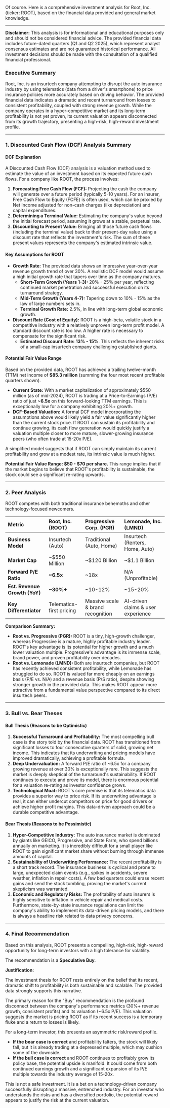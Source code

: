 Of course. Here is a comprehensive investment analysis for Root, Inc. (ticker: ROOT), based on the financial data provided and general market knowledge.

***

**Disclaimer:** This analysis is for informational and educational purposes only and should not be considered financial advice. The provided financial data includes future-dated quarters (Q1 and Q2 2025), which represent analyst consensus estimates and are not guaranteed historical performance. All investment decisions should be made with the consultation of a qualified financial professional.

### **Executive Summary**

Root, Inc. is an insurtech company attempting to disrupt the auto insurance industry by using telematics (data from a driver's smartphone) to price insurance policies more accurately based on driving behavior. The provided financial data indicates a dramatic and recent turnaround from losses to consistent profitability, coupled with strong revenue growth. While the company operates in a hyper-competitive market and its long-term profitability is not yet proven, its current valuation appears disconnected from its growth trajectory, presenting a high-risk, high-reward investment profile.

---

### **1. Discounted Cash Flow (DCF) Analysis Summary**

#### **DCF Explanation**
A Discounted Cash Flow (DCF) analysis is a valuation method used to estimate the value of an investment based on its expected future cash flows. For a company like ROOT, the process involves:
1.  **Forecasting Free Cash Flow (FCF):** Projecting the cash the company will generate over a future period (typically 5-10 years). For an insurer, Free Cash Flow to Equity (FCFE) is often used, which can be proxied by Net Income adjusted for non-cash charges (like depreciation) and capital expenditures.
2.  **Determining a Terminal Value:** Estimating the company's value beyond the initial forecast period, assuming it grows at a stable, perpetual rate.
3.  **Discounting to Present Value:** Bringing all those future cash flows (including the terminal value) back to their present-day value using a discount rate that reflects the investment's risk. The sum of these present values represents the company's estimated intrinsic value.

#### **Key Assumptions for ROOT**
*   **Growth Rate:** The provided data shows an impressive year-over-year revenue growth trend of over 30%. A realistic DCF model would assume a high initial growth rate that tapers over time as the company matures.
    *   **Short-Term Growth (Years 1-3):** 20% - 25% per year, reflecting continued market penetration and successful execution on its turnaround strategy.
    *   **Mid-Term Growth (Years 4-7):** Tapering down to 10% - 15% as the law of large numbers sets in.
    *   **Terminal Growth Rate:** 2.5%, in line with long-term global economic growth.
*   **Discount Rate (Cost of Equity):** ROOT is a high-beta, volatile stock in a competitive industry with a relatively unproven long-term profit model. A standard discount rate is too low. A higher rate is necessary to compensate for the significant risk.
    *   **Estimated Discount Rate:** **13% - 15%**. This reflects the inherent risks of a small-cap insurtech company challenging established giants.

#### **Potential Fair Value Range**
Based on the provided data, ROOT has achieved a trailing twelve-month (TTM) net income of **$85.3 million** (summing the four most recent profitable quarters shown).

*   **Current State:** With a market capitalization of approximately $550 million (as of mid-2024), ROOT is trading at a Price-to-Earnings (P/E) ratio of just **~6.5x** on this forward-looking TTM earnings. This is exceptionally low for a company exhibiting 20%+ growth.
*   **DCF-Based Valuation:** A formal DCF model incorporating the assumptions above would likely yield a fair value significantly higher than the current stock price. If ROOT can sustain its profitability and continue growing, its cash flow generation would quickly justify a valuation multiple closer to more mature, slower-growing insurance peers (who often trade at 15-20x P/E).

A simplified model suggests that if ROOT can simply maintain its current profitability and grow at a modest rate, its intrinsic value is much higher.

**Potential Fair Value Range: $50 - $70 per share.** This range implies that if the market begins to believe that ROOT's profitability is sustainable, the stock could see a significant re-rating upwards.

---

### **2. Peer Analysis**

ROOT competes with both traditional insurance behemoths and other technology-focused newcomers.

| Metric | **Root, Inc. (ROOT)** | **Progressive Corp. (PGR)** | **Lemonade, Inc. (LMND)** |
| :--- | :--- | :--- | :--- |
| **Business Model** | Insurtech (Auto) | Traditional (Auto, Home) | Insurtech (Renters, Home, Auto) |
| **Market Cap** | ~$550 Million | ~$120 Billion | ~$1.1 Billion |
| **Forward P/E Ratio** | **~6.5x** | ~18x | N/A (Unprofitable) |
| **Est. Revenue Growth (YoY)** | **~30%+** | ~10-12% | ~15-20% |
| **Key Differentiator**| Telematics-first pricing | Massive scale & brand recognition | AI-driven claims & user experience |

**Comparison Summary:**
*   **Root vs. Progressive (PGR):** ROOT is a tiny, high-growth challenger, whereas Progressive is a mature, highly profitable industry leader. ROOT's key advantage is its potential for higher growth and a much lower valuation multiple. Progressive's advantage is its immense scale, brand power, and proven profitability over decades.
*   **Root vs. Lemonade (LMND):** Both are insurtech companies, but ROOT has recently achieved consistent profitability, while Lemonade has struggled to do so. ROOT is valued far more cheaply on an earnings basis (P/E vs. N/A) and a revenue basis (P/S ratio), despite showing stronger growth in the provided data. This makes ROOT appear more attractive from a fundamental value perspective compared to its direct insurtech peers.

---

### **3. Bull vs. Bear Theses**

#### **Bull Thesis (Reasons to be Optimistic)**

1.  **Successful Turnaround and Profitability:** The most compelling bull case is the story told by the financial data. ROOT has transitioned from significant losses to four consecutive quarters of solid, growing net income. This indicates that its underwriting and pricing models have improved dramatically, achieving a profitable formula.
2.  **Deep Undervaluation:** A forward P/E ratio of ~6.5x for a company growing revenue at over 30% is exceptionally rare. This suggests the market is deeply skeptical of the turnaround's sustainability. If ROOT continues to execute and prove its model, there is enormous potential for a valuation re-rating as investor confidence grows.
3.  **Technological Moat:** ROOT's core premise is that its telematics data provides a superior way to price risk. If its underwriting advantage is real, it can either undercut competitors on price for good drivers or achieve higher profit margins. This data-driven approach could be a durable competitive advantage.

#### **Bear Thesis (Reasons to be Pessimistic)**

1.  **Hyper-Competitive Industry:** The auto insurance market is dominated by giants like GEICO, Progressive, and State Farm, who spend billions annually on marketing. It is incredibly difficult for a small player like ROOT to gain significant market share without burning through immense amounts of capital.
2.  **Sustainability of Underwriting Performance:** The recent profitability is a short track record. The insurance business is cyclical and prone to large, unexpected claim events (e.g., spikes in accidents, severe weather, inflation in repair costs). A few bad quarters could erase recent gains and send the stock tumbling, proving the market's current skepticism was warranted.
3.  **Economic and Regulatory Risks:** The profitability of auto insurers is highly sensitive to inflation in vehicle repair and medical costs. Furthermore, state-by-state insurance regulations can limit the company's ability to implement its data-driven pricing models, and there is always a headline risk related to data privacy concerns.

---

### **4. Final Recommendation**

Based on this analysis, ROOT presents a compelling, high-risk, high-reward opportunity for long-term investors with a high tolerance for volatility.

The recommendation is a **Speculative Buy**.

**Justification:**

The investment thesis for ROOT rests entirely on the belief that its recent, dramatic shift to profitability is both sustainable and scalable. The provided data strongly supports this narrative.

The primary reason for the "Buy" recommendation is the profound disconnect between the company's performance metrics (30%+ revenue growth, consistent profits) and its valuation (~6.5x P/E). This valuation suggests the market is pricing ROOT as if its recent success is a temporary fluke and a return to losses is likely.

For a long-term investor, this presents an asymmetric risk/reward profile.
*   **If the bear case is correct** and profitability falters, the stock will likely fall, but it is already trading at a depressed multiple, which may cushion some of the downside.
*   **If the bull case is correct** and ROOT continues to profitably grow its policy base, the potential upside is manifold. It could come from both continued earnings growth and a significant expansion of its P/E multiple towards the industry average of 15-20x.

This is not a safe investment. It is a bet on a technology-driven company successfully disrupting a massive, entrenched industry. For an investor who understands the risks and has a diversified portfolio, the potential reward appears to justify the risk at the current valuation.